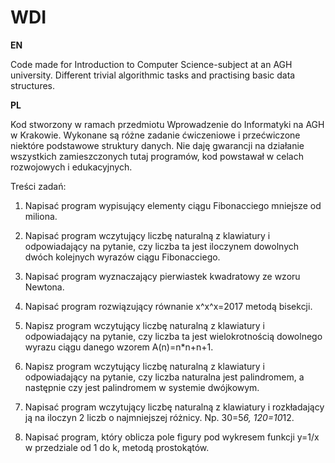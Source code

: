 # WDI

**EN**

Code made for Introduction to Computer Science-subject at an AGH university. Different trivial algorithmic tasks and practising basic data structures.

**PL**

Kod stworzony w ramach przedmiotu Wprowadzenie do Informatyki na AGH w Krakowie. Wykonane są różne zadanie ćwiczeniowe i przećwiczone niektóre podstawowe struktury danych.
Nie daję gwarancji na działanie wszystkich zamieszczonych tutaj programów, kod powstawał w celach rozwojowych i edukacyjnych.

Treści zadań:

1. Napisać program wypisujący elementy ciągu Fibonacciego mniejsze od miliona.

2. Napisać program wczytujący liczbę naturalną z klawiatury i odpowiadający na pytanie,
czy liczba ta jest iloczynem dowolnych dwóch kolejnych wyrazów ciągu Fibonacciego.

3. Napisać program wyznaczający pierwiastek kwadratowy ze wzoru Newtona.

4. Napisać program rozwiązujący równanie x^x^x=2017 metodą bisekcji.

5. Napisz program wczytujący liczbę naturalną z klawiatury i odpowiadający na pytanie,
czy liczba ta jest wielokrotnością dowolnego wyrazu ciągu danego wzorem
A(n)=n*n+n+1.

6. Napisz program wczytujący liczbę naturalną z klawiatury i odpowiadający na pytanie,
czy liczba naturalna jest palindromem, a następnie czy jest palindromem w systemie
dwójkowym.

7. Napisać program wczytujący liczbę naturalną z klawiatury i rozkładający ją na
iloczyn 2 liczb o najmniejszej różnicy. Np. 30=5*6, 120=10*12.

8. Napisać program, który oblicza pole figury pod wykresem funkcji y=1/x w przedziale
od 1 do k, metodą prostokątów.
